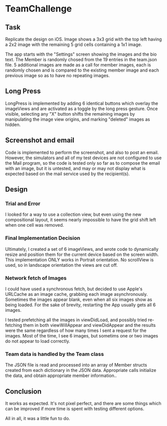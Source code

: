 # TeamChallenge

## Task

Replicate the design on iOS.
Image shows a 3x3 grid with the top left having a 2x2 image
with the remaining 5 grid cells containing a 1x1 image.

The app starts with the "Settings" screen showing the images
and the bio text.  The Member is randomly chosed from the 19
entries in the team.json file.  5 additional images are made
as a call for member images, each is randomly chosen and is
compared to the existing member image and each previous image
so as to have no repeating images.

## Long Press

LongPress is implemented by adding 6 identical buttons which
overlay the imageViews and are activated as a toggle by the
long press gesture.  Once visible, selecting any "X" button
shifts the remaining images by manipulating the image view
origins, and marking "deleted" images as hidden.

## Screenshot and email

Code is implemented to perform the screenshot, and also to
post an email.  However, the simulators and all of my test
devices are not configured to use the Mail program, so the
code is tested only so far as to compose the email with an
image, but it is untested, and may or may not display what
is expected based on the mail service used by the recipient(s).


## Design

### Trial and Error

I looked for a way to use a collection view, but even using the
new compositional layout, it seems nearly impossible to have the
grid shift left when one cell was removed.

### Final Implementation Decision

Ultimately, I created a set of 6 imageViews, and wrote code to
dynamically resize and position them for the current device based
on the screen width.  This implementation ONLY works in Portrait
orientation.  No scrollView is used, so in landscape orientation
the views are cut off.

### Network fetch of Images

I could have used a synchronous fetch, but decided to use Apple's
URLCache as an image cache, grabbing each image asynchronously.
Sometimes the images appear blank, even when all six images show
as being loaded.  For the sake of brevity, restarting the App
usually gets all 6 images.

I tested prefetching all the images in viewDidLoad, and possibly
tried re-fetching them in both viewWillAppear and viewDidAppear
and the results were the same regardless of how many times I sent
a request for the images.  Most of the time, I see 6 images, but
sometims one or two images do not appear to load correctly.

### Team data is handled by the Team class

The JSON file is read and processed into an array of Member
structs created from each dictionary in the JSON data. 
Appropriate calls initialize the data, and obtain appropriate
member information..

## Conclusion

It works as expected.  It's not pixel perfect, and there are
some things which can be improved if more time is spent with
testing different options.

All in all, it was a little fun to do.


